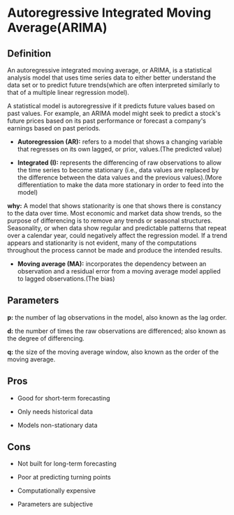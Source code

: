
# Autoregressive Integrated Moving Average(ARIMA)

## Definition

An autoregressive integrated moving average, or ARIMA, is a statistical analysis model that uses time series data to either better understand the data set or to predict future trends(which are often interpreted similarly to that of a multiple linear regression model).

A statistical model is autoregressive if it predicts future values based on past values. For example, an ARIMA model might seek to predict a stock's future prices based on its past performance or forecast a company's earnings based on past periods.

- **Autoregression (AR):** refers to a model that shows a changing variable that regresses on its own lagged, or prior, values.(The predicted value)


- **Integrated (I):** represents the differencing of raw observations to allow the time series to become stationary (i.e., data values are replaced by the difference between the data values and the previous values).(More differentiation to make the data more stationary in order to feed into the model)

**why:** A model that shows stationarity is one that shows there is constancy to the data over time. Most economic and market data show trends, so the purpose of differencing is to remove any trends or seasonal structures. Seasonality, or when data show regular and predictable patterns that repeat over a calendar year, could negatively affect the regression model. If a trend appears and stationarity is not evident, many of the computations throughout the process cannot be made and produce the intended results.


- **Moving average (MA):**  incorporates the dependency between an observation and a residual error from a moving average model applied to lagged observations.(The bias)


## Parameters

**p:** the number of lag observations in the model, also known as the lag order.

**d:** the number of times the raw observations are differenced; also known as the degree of differencing.

**q:** the size of the moving average window, also known as the order of the moving average.

## Pros 

- Good for short-term forecasting                                  

- Only needs historical data                                      

- Models non-stationary data                                      

## Cons   

- Not built for long-term forecasting
 
- Poor at predicting turning points

- Computationally expensive

- Parameters are subjective










